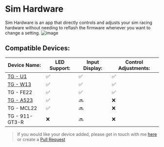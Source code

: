 # Sim Hardware
Sim Hardware is an app that directly controls and adjusts your sim racing hardware without needing to reflash the firmware whenever you want to change a setting.
![image](https://github.com/user-attachments/assets/cc2fc5b5-5cc0-4d30-92b1-bc10b57a27c5)


## Compatible Devices:
| Device Name: | LED Support: | Input Display: | Control Adjustments: |
| --- | --- | --- | --- |
| [TG - U1](https://github.com/TeagueGillard/TG-U1) | :white_check_mark: | :white_check_mark: | :white_check_mark: |
| [TG - W13](https://github.com/TeagueGillard/W13) | :white_check_mark: | :white_check_mark: | :white_check_mark: |
| TG - FE22 | :white_check_mark: | :white_check_mark: | :white_check_mark: |
| [TG - A523](https://github.com/TeagueGillard/A523) | :white_check_mark: | :soon: | :x: |
| TG - MCL22 | :white_check_mark: | :soon: | :x: |
| TG - 911-GT3-R | :x: | :soon: | :x: |




> If you would like your device added, please get in touch with me [here](mailto:teaguegillard@gmail.com) or create a [Pull Request](https://github.com/TeagueGillard/Sim-Hardware/pulls)
